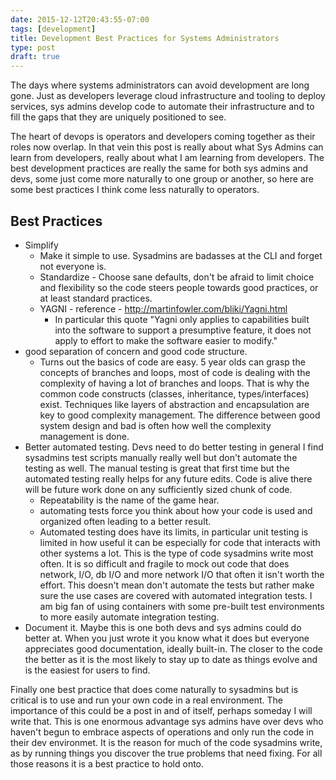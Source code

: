 ```yaml
---
date: 2015-12-12T20:43:55-07:00
tags: [development]
title: Development Best Practices for Systems Administrators
type: post
draft: true
---
```


The days where systems administrators can avoid development are long gone. Just as developers
leverage cloud infrastructure and tooling to deploy services, sys admins develop code to automate
their infrastructure and to fill the gaps that they are uniquely positioned to see.
<!--more-->
The heart of devops is operators and developers coming together as their roles now overlap. In that vein this
post is really about what Sys Admins can learn from developers, really about what I am learning from developers.
The best development practices are really the same for both sys admins and devs, some just come more
naturally to one group or another, so here are some best practices I think come less naturally to operators.

## Best Practices

- Simplify
  - Make it simple to use. Sysadmins are badasses at the CLI and forget not everyone is.
  - Standardize - Choose sane defaults, don't be afraid to limit choice and flexibility so the code steers people towards good practices, or at least standard practices.
  - YAGNI - reference - http://martinfowler.com/bliki/Yagni.html
    - In particular this quote "Yagni only applies to capabilities built into the software to support a presumptive feature, it does not apply to effort to make the software easier to modify."
- good separation of concern and good code structure.
  - Turns out the basics of code are easy. 5 year olds can grasp the concepts of branches and loops, most of code is dealing with the complexity
    of having a lot of branches and loops. That is why the common code constructs (classes, inheritance, types/interfaces) exist.
  Techniques like layers of abstraction and encapsulation are key to good complexity management. The difference between
  good system design and bad is often how well the complexity management is done.
- Better automated testing. Devs need to do better testing in general I find sysadmins test scripts
  manually really well but don't automate the testing as well. The manual testing is great that first
  time but the automated testing really helps for any future edits. Code is alive there will be future work done on any sufficiently sized chunk of code.
  - Repeatability is the name of the game hear.
  - automating tests force you think about how your code is used and organized often leading to a better result.
  - Automated testing does have its limits, in particular unit testing is limited in how useful it can be especially for code that interacts with other
    systems a lot. This is the type of code sysadmins write most often. It is so difficult and fragile to mock out code that does network, I/O, db I/O and
    more network I/O that often it isn't worth the effort. This doesn't mean don't automate the tests but rather make sure the use cases are covered with
    automated integration tests. I am big fan of using containers with some pre-built test environments to more easily automate integration testing.
- Document it. Maybe this is one both devs and sys admins could do better at. When you just wrote it you know what it does but everyone appreciates good
  documentation, ideally built-in. The closer to the code the better as it is the most likely to stay up to date as things evolve and is the easiest for
  users to find.

Finally one best practice that does come naturally to sysadmins but is critical is to use and run your own code in a real environment.
The importance of this could be a post in and of itself, perhaps someday I will write that. This is one enormous advantage sys admins have
over devs who haven't begun to embrace aspects of operations and only run the code in their dev environmet. It is the reason for much of the
code sysadmins write, as by running things you discover the true problems that need fixing. For all those reasons it is a best practice to hold onto.
